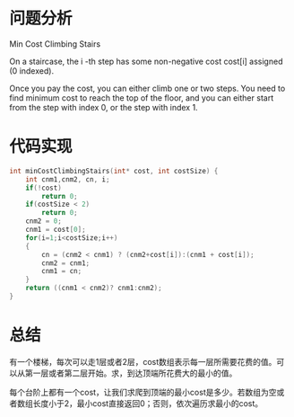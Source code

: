 # 问题分析

Min Cost Climbing Stairs

On a staircase, the  i -th step has some non-negative cost  cost[i]  assigned (0 indexed).

Once you pay the cost, you can either climb one or two steps. You need to find minimum cost to reach the top of the floor, and you can either start from the step with index 0, or the step with index 1.

# 代码实现

```c
int minCostClimbingStairs(int* cost, int costSize) {
    int cnm1,cnm2, cn, i;
    if(!cost)
        return 0;
    if(costSize < 2)
        return 0;
    cnm2 = 0;
    cnm1 = cost[0];
    for(i=1;i<costSize;i++)
    {
        cn = (cnm2 < cnm1) ? (cnm2+cost[i]):(cnm1 + cost[i]);
        cnm2 = cnm1;
        cnm1 = cn;
    }
    return ((cnm1 < cnm2)? cnm1:cnm2);
}
```

# 总结

有一个楼梯，每次可以走1层或者2层，cost数组表示每一层所需要花费的值。可以从第一层或者第二层开始。求，到达顶端所花费大的最小的值。

每个台阶上都有一个cost，让我们求爬到顶端的最小cost是多少。若数组为空或者数组长度小于2，最小cost直接返回0；否则，依次遍历求最小的cost。